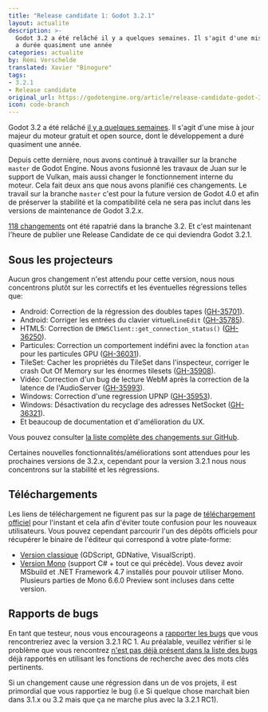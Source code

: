 ```yaml
---
title: "Release candidate 1: Godot 3.2.1"
layout: actualite
description: >-
  Godot 3.2 a été relâché il y a quelques semaines. Il s'agit d'une mise à jour majeur du moteur gratuit et open source, dont le développement
  a durée quasiment une année
categories: actualite
by: Rémi Verschelde 
translated: Xavier "Binogure"
tags:
- 3.2.1
- Release candidate
original_url: https://godotengine.org/article/release-candidate-godot-3-2-1-rc-1
icon: code-branch
---
```


Godot 3.2 a été relâché [il y a quelques semaines](/actualite-godot-3-2-released/). Il s'agit d'une mise à jour majeur du moteur gratuit et open source, dont le développement a duré quasiment une année.

Depuis cette dernière, nous avons continué à travailler sur la branche `master` de Godot Engine. Nous avons fusionné les travaux de Juan sur le support de Vulkan, mais aussi changer le fonctionnement interne du moteur. Cela fait deux ans que nous avons planifié ces changements. Le travail sur la branche `master` c'est pour la future version de Godot 4.0 et afin de préserver la stabilité et la compatibilité cela ne sera pas inclut dans les versions de maintenance de Godot 3.2.x.

[118 changements](https://github.com/godotengine/godot/compare/3.2-stable...1bc1939c63e07c6a03dbb258d765e0f450559706) ont été rapatrié dans la branche 3.2. Et c'est maintenant l'heure de publier une Release Candidate de ce qui deviendra Godot 3.2.1.

## Sous les projecteurs
Aucun gros changement n'est attendu pour cette version, nous nous concentrons plutôt sur les correctifs et les éventuelles régressions telles que:

- Android: Correction de la régression des doubles tapes ([GH-35701](https://github.com/godotengine/godot/pull/35701)).
- Android: Corriger les entrées du clavier virtuel`LineEdit` ([GH-35785](https://github.com/godotengine/godot/pull/35785)).
- HTML5: Correction de `EMWSClient::get_connection_status()` ([GH-36250](https://github.com/godotengine/godot/pull/36250)).
- Particules: Correction un comportement indéfini avec la fonction `atan` pour les particules GPU ([GH-36031](https://github.com/godotengine/godot/pull/36031)).
- TileSet: Cacher les propriétés du TileSet dans l'inspecteur, corriger le crash Out Of Memory sur les énormes tilesets ([GH-35908](https://github.com/godotengine/godot/pull/35908)).
- Vidéo: Correction d'un bug de lecture WebM après la correction de la latence de l'AudioServer ([GH-35993](https://github.com/godotengine/godot/pull/35993)).
- Windows: Correction d'une regression UPNP ([GH-35953](https://github.com/godotengine/godot/pull/35953)).
- Windows: Désactivation du recyclage des adresses NetSocket ([GH-36321](https://github.com/godotengine/godot/pull/36321)).
- Et beaucoup de documentation et d'amélioration du UX.

Vous pouvez consulter [la liste complète des changements sur GitHub](https://github.com/godotengine/godot/compare/3.2-stable...1bc1939c63e07c6a03dbb258d765e0f450559706).

Certaines nouvelles fonctionnalités/améliorations sont attendues pour les prochaines versions de 3.2.x, cependant pour la version 3.2.1 nous nous concentrons sur la stabilité et les régressions.

## Téléchargements
Les liens de téléchargement ne figurent pas sur la page de [téléchargement officiel](https://godotengine.org/download) pour l'instant et cela afin d'éviter toute confusion pour les nouveaux utilisateurs. Vous pouvez cependant parcourir l'un des dépôts officiels pour récupérer le binaire de l'éditeur qui correspond à votre plate-forme:

- [Version classique](https://downloads.tuxfamily.org/godotengine/3.2.1/rc1/) (GDScript, GDNative, VisualScript).
- [Version Mono](https://downloads.tuxfamily.org/godotengine/3.2.1/rc1/mono/) (support C# + tout ce qui précède). Vous devez avoir MSbuild et .NET Framework 4.7 installés pour pouvoir utiliser Mono. Plusieurs parties de Mono 6.6.0 Preview sont incluses dans cette version.

## Rapports de bugs

En tant que testeur, nous vous encourageons a [rapporter les bugs](https://github.com/godotengine/godot/issues) que vous rencontreriez avec la version 3.2.1 RC 1. Au préalable, veuillez vérifier si le problème que vous rencontrez [n'est pas déjà présent dans la liste des bugs](https://github.com/godotengine/godot/issues) déjà rapportés en utilisant les fonctions de recherche avec des mots clés pertinents.

Si un changement cause une régression dans un de vos projets, il est primordial que vous rapportiez le bug (i.e Si quelque chose marchait bien dans 3.1.x ou 3.2 mais que ça ne marche plus avec la 3.2.1 RC1).
